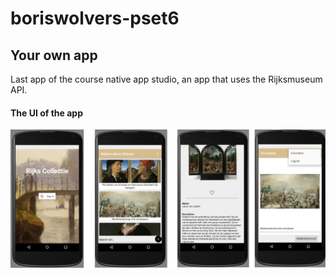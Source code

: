 # boriswolvers-pset6
## Your own app
Last app of the course native app studio, an app that uses the Rijksmuseum API.

#### The UI of the app
![alt text](https://github.com/boriswolvers/yourownapp/blob/master/doc/ui1.png "UI of rijksapp")
